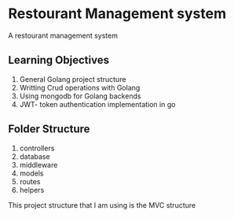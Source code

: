# Restourant Management system

A restourant management system

## Learning Objectives

1. General Golang project structure
2. Writting Crud operations with Golang
3. Using mongodb for Golang backends
4. JWT- token authentication implementation in go

## Folder Structure

1. controllers
2. database
3. middleware
4. models
5. routes
6. helpers

This project structure that I am using is the MVC structure
